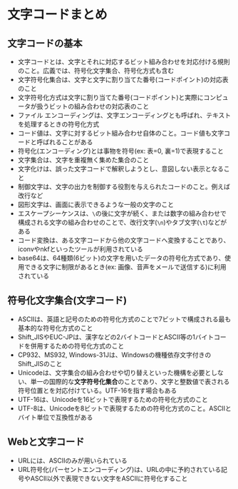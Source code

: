 # 文字コードまとめ

## 文字コードの基本
- 文字コードとは、文字とそれに対応するビット組み合わせを対応付ける規則のこと。広義では、符号化文字集合、符号化方式も含む
- 文字符号化集合は、文字と文字に割り当てた番号(コードポイント)の対応表のこと
- 文字符号化方式は文字に割り当てた番号(コードポイント)と実際にコンピュータが扱うビットの組み合わせの対応表のこと
- ファイル エンコーディングは、文字エンコーディングとも呼ばれ、テキストを処理するときの符号化方式
- コード値は、文字に対するビット組み合わせ自体のこと。コード値も文字コードと呼ばれることがある
- 符号化(エンコーディング)とは事物を符号(ex: 表=0, 裏=1)で表現すること
- 文字集合は、文字を重複無く集めた集合のこと
- 文字化けは、誤った文字コードで解釈しようとし、意図しない表示となること
- 制御文字は、文字の出力を制御する役割を与えられたコードのこと。例えば改行など
- 図形文字は、画面に表示できるような一般の文字のこと
- エスケープシーケンスは、`\`の後に文字が続く、または数字の組み合わせで構成される文字の組み合わせのことで、改行文字(`\n`)やタブ文字(`\t`)などがある
- コード変換は、ある文字コードから他の文字コードへ変換することであり、iconvやnkfといったツールが利用されている
- base64は、64種類(6ビット)の文字を用いたデータの符号化方式であり、使用できる文字に制限があるとき(ex: 画像、音声をメールで送信する)に利用されている

## 符号化文字集合(文字コード)
- ASCIIは、英語と記号のための符号化方式のことで7ビットで構成される最も基本的な符号化方式のこと
- Shift_JISやEUC-JPは、漢字などの2バイトコードとASCII等の1バイトコードを併用するための符号化方式のこと
- CP932、MS932, Windows-31Jは、Windowsの機種依存文字付きのShift_JISのこと
- Unicodeは、文字集合の組み合わせや切り替えといった機構を必要としない、単一の国際的な**文字符号化集合**のことであり、文字と整数値で表される符号位置とを対応付けている。UTF-16を指す場合もある
- UTF-16は、Unicodeを16ビットで表現するための符号化方式のこと
- UTF-8は、Unicodeを8ビットで表現するための符号化方式のこと。ASCIIとバイト単位で互換性がある

## Webと文字コード
- URLには、ASCIIのみが用いられている
- URL符号化(パーセントエンコーディング)は、URLの中に予約されている記号やASCII以外で表現できない文字をASCIIに符号化すること
